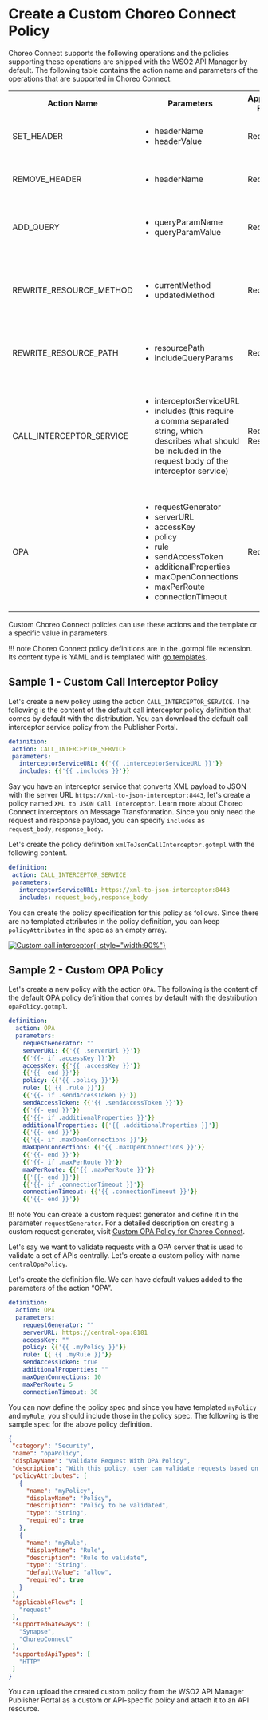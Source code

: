 # Create a Custom Choreo Connect Policy

Choreo Connect supports the following operations and the policies supporting these operations are shipped with the WSO2 API Manager by default. The following table contains the action name and parameters of the operations that are supported in Choreo Connect.


<table>
 <tr>
    <th>Action Name</th>
    <th>Parameters</th>
    <th>Applicable Flows</th>
    <th>Description</th>
 </tr>
 <tr>
    <td>SET_HEADER</td>
    <td>
        <ul>
            <li>headerName</li>
            <li>headerValue</li>
        </ul></td>
    <td>Request</td>
    <td>Set a header in the request flow.</td>
 </tr>
 <tr>
    <td>REMOVE_HEADER</td>
    <td>
        <ul>
            <li>headerName</li>
        </ul></td>
    <td>Request</td>
    <td>Remove a header in the request flow.</td>
 </tr>
 <tr>
    <td>ADD_QUERY</td>
    <td>
        <ul>
            <li>queryParamName</li>
            <li>queryParamValue</li>
        <ul></td>
    <td>Request</td>
    <td>Add a query param in the request flow.</td>
 </tr>
 <tr>
    <td>REWRITE_RESOURCE_METHOD</td>
    <td>
        <ul>
            <li>currentMethod</li>
            <li>updatedMethod</li>
        </ul></td>
    <td>Request</td>
    <td>Change the HTTP method of a resource in the request flow.</td>
 </tr>
 <tr>
    <td>REWRITE_RESOURCE_PATH</td>
    <td>
        <ul>
            <li>resourcePath</li>
            <li>includeQueryParams</li>
        </ul></td>
    <td>Request</td>
    <td>Rewrite the resource path in the request flow.</td>
 </tr>
 <tr>
    <td>CALL_INTERCEPTOR_SERVICE</td>
    <td>
        <ul>
            <li>interceptorServiceURL</li>
            <li>includes (this require a comma separated string, which describes what should be included in the request body of the interceptor service)</li>
        </ul></td>
    <td>Request Response</td>
    <td>Call an interceptor service in request or response flow. For more information, visit <a href="{{base_path}}/deploy-and-publish/deploy-on-gateway/choreo-connect/message-transformation/message-transformation-overview">Message Mediation</a>.</td>
 </tr>
 <tr>
    <td>OPA</td>
    <td>
        <ul>
            <li>requestGenerator</li>
            <li>serverURL</li>
            <li>accessKey</li>
            <li>policy</li>
            <li>rule</li>
            <li>sendAccessToken</li>
            <li>additionalProperties</li>
            <li>maxOpenConnections</li>
            <li>maxPerRoute</li>
            <li>connectionTimeout</li>
        </ul></td>
    <td>Request</td>
    <td>Validate the request against the Open Policy Agent server.</td>
 </tr>
</table>

Custom Choreo Connect policies can use these actions and the template or a specific value in parameters.

!!! note
	Choreo Connect policy definitions are in the .gotmpl file extension. Its content type is YAML and is templated with [go templates](https://pkg.go.dev/text/template).

## Sample 1 - Custom Call Interceptor Policy

Let's create a new policy using the action `CALL_INTERCEPTOR_SERVICE`. The following is the content of the default call interceptor policy definition that comes by default with the distribution. You can download the default call interceptor service policy from the Publisher Portal.

```yaml tab='ccCallInterceptorService.gotmpl'
definition:
 action: CALL_INTERCEPTOR_SERVICE
 parameters:
   interceptorServiceURL: {{'{{ .interceptorServiceURL }}'}}
   includes: {{'{{ .includes }}'}}
```

Say you have an interceptor service that converts XML payload to JSON with the server URL `https://xml-to-json-interceptor:8443`, let's create a policy named `XML to JSON Call Interceptor`. Learn more about Choreo Connect interceptors on Message Transformation. Since you only need the request and response payload, you can specify `includes` as `request_body,response_body`.

Let's create the policy definition `xmlToJsonCallInterceptor.gotmpl` with the following content.

```yaml tab='xmlToJsonCallInterceptor.gotmpl'
definition:
 action: CALL_INTERCEPTOR_SERVICE
 parameters:
   interceptorServiceURL: https://xml-to-json-interceptor:8443
   includes: request_body,response_body
```

You can create the policy specification for this policy as follows. Since there are no templated attributes in the policy definition, you can keep `policyAttributes` in the spec as an empty array.

[![Custom call interceptor]({{base_path}}/assets/img/design/api-policies/custom-call.png){: style="width:90%"}]({{base_path}}/assets/img/design/api-policies/custom-call.png)

## Sample 2 - Custom OPA Policy

Let's create a new policy with the action `OPA`. The following is the content of the default OPA policy definition that comes by default with the destribution `opaPolicy.gotmpl`.

```yaml tab='opaPolicy.gotmpl'
definition:
  action: OPA
  parameters:
    requestGenerator: ""
    serverURL: {{'{{ .serverUrl }}'}}
    {{'{{- if .accessKey }}'}}
    accessKey: {{'{{ .accessKey }}'}}
    {{'{{- end }}'}}
    policy: {{'{{ .policy }}'}}
    rule: {{'{{ .rule }}'}}
    {{'{{- if .sendAccessToken }}'}}
    sendAccessToken: {{'{{ .sendAccessToken }}'}}
    {{'{{- end }}'}}
    {{'{{- if .additionalProperties }}'}}
    additionalProperties: {{'{{ .additionalProperties }}'}}
    {{'{{- end }}'}}
    {{'{{- if .maxOpenConnections }}'}}
    maxOpenConnections: {{'{{ .maxOpenConnections }}'}}
    {{'{{- end }}'}}
    {{'{{- if .maxPerRoute }}'}}
    maxPerRoute: {{'{{ .maxPerRoute }}'}}
    {{'{{- end }}'}}
    {{'{{- if .connectionTimeout }}'}}
    connectionTimeout: {{'{{ .connectionTimeout }}'}}
    {{'{{- end }}'}}
```

!!! note
    You can create a custom request generator and define it in the parameter `requestGenerator`. For a detailed description on creating a custom request generator, visit [Custom OPA Policy for Choreo Connect]({{base_path}}/design/api-security/opa-validation/custom-opa-policy-for-choreo-connect/).

Let's say we want to validate requests with a OPA server that is used to validate a set of APIs centrally. Let's create a custom policy with name `centralOpaPolicy`.

Let's create the definition file. We can have default values added to the parameters of the action “OPA”.

```yaml tab='centralOpaPolicy.gotmpl'
definition:
  action: OPA
  parameters:
    requestGenerator: ""
    serverURL: https://central-opa:8181
    accessKey: ""
    policy: {{'{{ .myPolicy }}'}}
    rule: {{'{{ .myRule }}'}}
    sendAccessToken: true
    additionalProperties: ""
    maxOpenConnections: 10
    maxPerRoute: 5
    connectionTimeout: 30
```

You can now define the policy spec and since you have templated `myPolicy` and `myRule`, you should include those in the policy spec. The following is the sample spec for the above policy definition.

```json tab='centralOpaPolicy.json'
{
 "category": "Security",
 "name": "opaPolicy",
 "displayName": "Validate Request With OPA Policy",
 "description": "With this policy, user can validate requests based on the OPA policy engine",
 "policyAttributes": [
   {
     "name": "myPolicy",
     "displayName": "Policy",
     "description": "Policy to be validated",
     "type": "String",
     "required": true
   },
   {
     "name": "myRule",
     "displayName": "Rule",
     "description": "Rule to validate",
     "type": "String",
     "defaultValue": "allow",
     "required": true
   }
 ],
 "applicableFlows": [
   "request"
 ],
 "supportedGateways": [
   "Synapse",
   "ChoreoConnect"
 ],
 "supportedApiTypes": [
   "HTTP"
 ]
}
```

You can upload the created custom policy from the WSO2 API Manager Publisher Portal as a custom or API-specific policy and attach it to an API resource.
